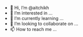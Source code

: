 - 👋 Hi, I’m @aitchikh
- 👀 I’m interested in ...
- 🌱 I’m currently learning ...
- 💞️ I’m looking to collaborate on ...
- 📫 How to reach me ...

<!---
aitchikh/aitchikh is a ✨ special ✨ repository because its `README.md` (this file) appears on your GitHub profile.
You can click the Preview link to take a look at your changes.
--->
